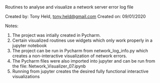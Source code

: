 Routines to analyse and visualize a network server error log file

Created by: Tony Held, tony.held@gmail.com
Created on: 09/01/2020

Notes:

1) The project was intially created in Pycharm.
2) Certain visualized routines use widgets which only work properly in a jupyter notebook
3) The project can be run in Pycharm from network_log_info.py which creates a non-interactive visualization of network errors.
4) The Pycharm files were also imported into jupyter and can be run from the file: Network_Visualizer_07.ipynb
5) Running from jupyter creates the desired fully functional interactive visualizations

